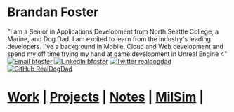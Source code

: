 <!--MAIN PAGE(Name,Tagline,Contact Badges)-->
# Brandan Foster
 "I am a Senior in Applications Development from North Seattle College, a Marine, and Dog Dad. I am excited to learn from the industry's leading developers. I've a background in Mobile, Cloud and Web development and spend my off time trying my hand at game development in Unreal Engine 4"
[![Email bfoster](https://img.shields.io/badge/Email-brandan@getfoster.net-8B89CC?style=for-the-badge&logo=ProtonMail)](mailto:brandan@getfoster.net)
[![LinkedIn bfoster](https://img.shields.io/badge/LinkedIn-getfoster-0A66C2?style=for-the-badge&logo=linkedin)](https://www.linkedin.com/in/getfoster/)
[![Twitter realdogdad](https://img.shields.io/badge/Twitter-@real_dog_dad-9cf?style=for-the-badge&logo=twitter)](https://twitter.com/real_dog_dad)
[![GitHub RealDogDad](https://img.shields.io/badge/GitHub-@RealDogDad-181717?style=for-the-badge&logo=github)](https://github.com/RealDogDad)
<br>
<!--LINKS(Work,Projects,Games(TBD))-->

# [Work](/pages/work.md) | [Projects](/pages/portfolio/projects.md) | [Notes](/pages/notes.md) | [MilSim](/pages/awards.md) |
<!--End Page -->